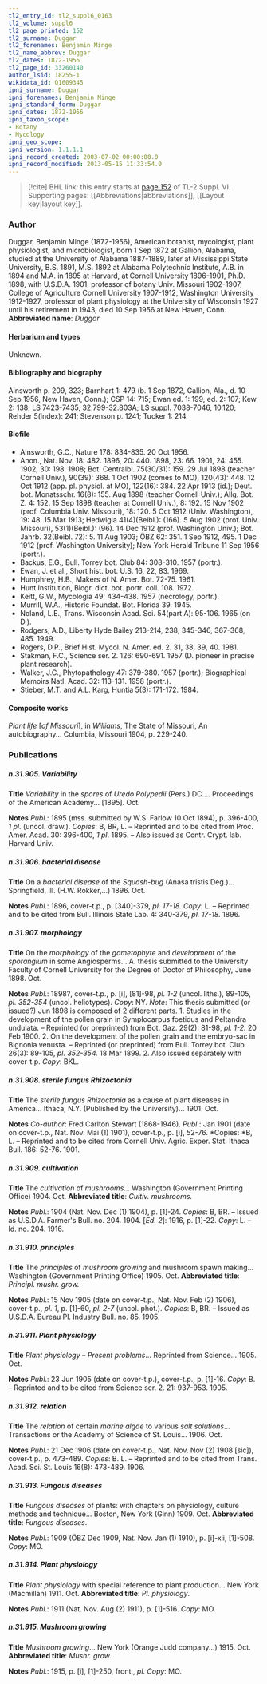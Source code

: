 ```yaml
---
tl2_entry_id: tl2_suppl6_0163
tl2_volume: suppl6
tl2_page_printed: 152
tl2_surname: Duggar
tl2_forenames: Benjamin Minge
tl2_name_abbrev: Duggar
tl2_dates: 1872-1956
tl2_page_id: 33260140
author_lsid: 18255-1
wikidata_id: Q1609345
ipni_surname: Duggar
ipni_forenames: Benjamin Minge
ipni_standard_form: Duggar
ipni_dates: 1872-1956
ipni_taxon_scope: 
- Botany
- Mycology
ipni_geo_scope: 
ipni_version: 1.1.1.1
ipni_record_created: 2003-07-02 00:00:00.0
ipni_record_modified: 2013-05-15 11:33:54.0
---
```



> [!cite] BHL link: this entry starts at [page 152](https://www.biodiversitylibrary.org/page/33260140) of TL-2 Suppl. VI.
> Supporting pages: [[Abbreviations|abbreviations]], [[Layout key|layout key]].

### Author

Duggar, Benjamin Minge (1872-1956), American botanist, mycologist, plant physiologist, and microbiologist, born 1 Sep 1872 at Gallion, Alabama, studied at the University of Alabama 1887-1889, later at Mississippi State University, B.S. 1891, M.S. 1892 at Alabama Polytechnic Institute, A.B. in 1894 and M.A. in 1895 at Harvard, at Cornell University 1896-1901, Ph.D. 1898, with U.S.D.A. 1901, professor of botany Univ. Missouri 1902-1907, College of Agriculture Cornell University 1907-1912, Washington University 1912-1927, professor of plant physiology at the University of Wisconsin 1927 until his retirement in 1943, died 10 Sep 1956 at New Haven, Conn. 
**Abbreviated name**: *Duggar*

#### Herbarium and types

Unknown.

#### Bibliography and biography

Ainsworth p. 209, 323; Barnhart 1: 479 (b. 1 Sep 1872, Gallion, Ala., d. 10 Sep 1956, New Haven, Conn.); CSP 14: 715; Ewan ed. 1: 199, ed. 2: 107; Kew 2: 138; LS 7423-7435, 32.799-32.803A; LS suppl. 7038-7046, 10.120; Rehder 5(index): 241; Stevenson p. 1241; Tucker 1: 214.

#### Biofile

- Ainsworth, G.C., Nature 178: 834-835. 20 Oct 1956.
- Anon., Nat. Nov. 18: 482. 1896, 20: 440. 1898, 23: 66. 1901, 24: 455. 1902, 30: 198. 1908; Bot. Centralbl. 75(30/31): 159. 29 Jul 1898 (teacher Cornell Univ.), 90(39): 368. 1 Oct 1902 (comes to MO), 120(43): 448. 12 Oct 1912 (app. pl. physiol. at MO), 122(16): 384. 22 Apr 1913 (id.); Deut. bot. Monatsschr. 16(8): 155. Aug 1898 (teacher Cornell Univ.); Allg. Bot. Z. 4: 152. 15 Sep 1898 (teacher at Cornell Univ.), 8: 192. 15 Nov 1902 (prof. Columbia Univ. Missouri), 18: 120. 5 Oct 1912 (Univ. Washington), 19: 48. 15 Mar 1913; Hedwigia 41(4)(Beibl.): (166). 5 Aug 1902 (prof. Univ. Missouri), 53(1)(Beibl.): (96). 14 Dec 1912 (prof. Washington Univ.); Bot. Jahrb. 32(Beibl. 72): 5. 11 Aug 1903; ÖBZ 62: 351. 1 Sep 1912, 495. 1 Dec 1912 (prof. Washington University); New York Herald Tribune 11 Sep 1956 (portr.).
- Backus, E.G., Bull. Torrey bot. Club 84: 308-310. 1957 (portr.).
- Ewan, J. et al., Short hist. bot. U.S. 16, 22, 83. 1969.
- Humphrey, H.B., Makers of N. Amer. Bot. 72-75. 1961.
- Hunt Institution, Biogr. dict. bot. portr. coll. 108. 1972.
- Keitt, G.W., Mycologia 49: 434-438. 1957 (necrology, portr.).
- Murrill, W.A., Historic Foundat. Bot. Florida 39. 1945.
- Noland, L.E., Trans. Wisconsin Acad. Sci. 54(part A): 95-106. 1965 (on D.).
- Rodgers, A.D., Liberty Hyde Bailey 213-214, 238, 345-346, 367-368, 485. 1949.
- Rogers, D.P., Brief Hist. Mycol. N. Amer. ed. 2. 31, 38, 39, 40. 1981.
- Stakman, F.C., Science ser. 2. 126: 690-691. 1957 (D. pioneer in precise plant research).
- Walker, J.C., Phytopathology 47: 379-380. 1957 (portr.); Biographical Memoirs Natl. Acad. 32: 113-131. 1958 (portr.).
- Stieber, M.T. and A.L. Karg, Huntia 5(3): 171-172. 1984.

#### Composite works

*Plant life* \[*of Missouri*\], in *Williams*, The State of Missouri, An autobiography... Columbia, Missouri 1904, p. 229-240.

### Publications

##### n.31.905. Variability

**Title**
*Variability* in the *spores* of *Uredo Polypedii* (Pers.) DC.... Proceedings of the American Academy... \[1895\]. Oct.

**Notes**
*Publ*.: 1895 (mss. submitted by W.S. Farlow 10 Oct 1894), p. 396-400, *1 pl*. (uncol. draw.).
*Copies*: B, BR, L. – Reprinted and to be cited from Proc. Amer. Acad. 30: 396-400, *1 pl*. 1895. – Also issued as Contr. Crypt. lab. Harvard Univ.

##### n.31.906. bacterial disease

**Title**
On a *bacterial disease* of the *Squash-bug* (Anasa tristis Deg.)... Springfield, Ill. (H.W. Rokker,...) 1896. Oct.

**Notes**
*Publ*.: 1896, cover-t.p., p. \[340\]-379, *pl. 17-18. Copy*: L. – Reprinted and to be cited from Bull. Illinois State Lab. 4: 340-379, *pl. 17-18.* 1896.

##### n.31.907. morphology

**Title**
On the *morphology* of the *gametophyte* and *development* of the *sporangium* in some Angiosperms... A. thesis submitted to the University Faculty of Cornell University for the Degree of Doctor of Philosophy, June 1898. Oct.

**Notes**
*Publ*.: 1898?, cover-t.p., p. \[i\], \[81\]-98, *pl. 1-2* (uncol. liths.), 89-105, *pl. 352-354* (uncol. heliotypes). *Copy*: NY.
*Note*: This thesis submitted (or issued?) Jun 1898 is composed of 2 different parts. 1. Studies in the development of the pollen grain in Symplocarpus foetidus and Peltandra undulata. – Reprinted (or preprinted) from Bot. Gaz. 29(2): 81-98, *pl. 1-2.* 20 Feb 1900. 2. On the development of the pollen grain and the embryo-sac in Bignonia venusta. – Reprinted (or preprinted) from Bull. Torrey bot. Club 26(3): 89-105, *pl. 352-354.* 18 Mar 1899.
2. Also issued separately with cover-t.p. *Copy*: BKL.

##### n.31.908. sterile fungus Rhizoctonia

**Title**
The *sterile fungus Rhizoctonia* as a cause of plant diseases in America... Ithaca, N.Y. (Published by the University)... 1901. Oct.

**Notes**
*Co-author*: Fred Carlton Stewart (1868-1946).
*Publ*.: Jan 1901 (date on cover-t.p., Nat. Nov. Mai (1) 1901), cover-t.p., p. \[i\], 52-76. *Copies: *B, L. – Reprinted and to be cited from Cornell Univ. Agric. Exper. Stat. Ithaca Bull. 186: 52-76. 1901.

##### n.31.909. cultivation

**Title**
The *cultivation* of *mushrooms*... Washington (Government Printing Office) 1904. Oct.
**Abbreviated title**: *Cultiv. mushrooms*.

**Notes**
*Publ*.: 1904 (Nat. Nov. Dec (1) 1904), p. \[1\]-24. *Copies*: B, BR. – Issued as U.S.D.A. Farmer's Bull. no. 204. 1904.
\[*Ed. 2*\]: 1916, p. \[1\]-22. *Copy*: L. – Id. no. 204. 1916.

##### n.31.910. principles

**Title**
The *principles* of *mushroom growing* and mushroom spawn making... Washington (Government Printing Office) 1905. Oct.
**Abbreviated title**: *Principl. mushr. grow.*

**Notes**
*Publ*.: 15 Nov 1905 (date on cover-t.p., Nat. Nov. Feb (2) 1906), cover-t.p., *pl. 1*, p. \[1\]-60, *pl. 2-7* (uncol. phot.). *Copies*: B, BR. – Issued as U.S.D.A. Bureau Pl. Industry Bull. no. 85. 1905.

##### n.31.911. Plant physiology

**Title**
*Plant physiology* – *Present problems*... Reprinted from Science... 1905. Oct.

**Notes**
*Publ*.: 23 Jun 1905 (date on cover-t.p.), cover-t.p., p. \[1\]-16. *Copy*: B. – Reprinted and to be cited from Science ser. 2. 21: 937-953. 1905.

##### n.31.912. relation

**Title**
The *relation* of certain *marine algae* to various *salt solutions*... Transactions or the Academy of Science of St. Louis... 1906. Oct.

**Notes**
*Publ*.: 21 Dec 1906 (date on cover-t.p., Nat. Nov. Nov (2) 1908 \[sic\]), cover-t.p., p. 473-489.
*Copies*: B. L. – Reprinted and to be cited from Trans. Acad. Sci. St. Louis 16(8): 473-489. 1906.

##### n.31.913. Fungous diseases

**Title**
*Fungous diseases* of plants: with chapters on physiology, culture methods and technique... Boston, New York (Ginn) 1909. Oct.
**Abbreviated title**: *Fungous diseases*.

**Notes**
*Publ*.: 1909 (ÖBZ Dec 1909, Nat. Nov. Jan (1) 1910), p. \[i\]-xii, \[1\]-508. *Copy*: MO.

##### n.31.914. Plant physiology

**Title**
*Plant physiology* with special reference to plant production... New York (Macmillan) 1911. Oct.
**Abbreviated title**: *Pl. physiology*.

**Notes**
*Publ*.: 1911 (Nat. Nov. Aug (2) 1911), p. \[1\]-516. *Copy*: MO.

##### n.31.915. Mushroom growing

**Title**
*Mushroom growing*... New York (Orange Judd company...) 1915. Oct.
**Abbreviated title**: *Mushr. grow.*

**Notes**
*Publ*.: 1915, p. \[i\], \[1\]-250, front., *pl*. *Copy*: MO.

